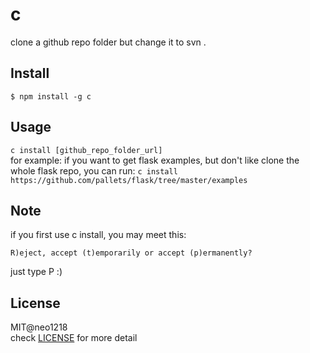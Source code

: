 # c

clone a github repo folder but change it to svn .

## Install

```$ npm install -g c```

## Usage
```c install [github_repo_folder_url]``` <br/>
for example: if you want to get flask examples, but don't like clone the whole flask repo,
you can run:
```c install https://github.com/pallets/flask/tree/master/examples```

## Note
if you first use c install, you may meet this:

    R)eject, accept (t)emporarily or accept (p)ermanently?

just type P :)

## License
MIT@neo1218<br/>
check [LICENSE]() for more detail
